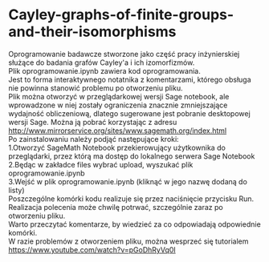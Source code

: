 # Cayley-graphs-of-finite-groups-and-their-isomorphisms
Oprogramowanie badawcze stworzone jako część pracy inżynierskiej służące do badania grafów Cayley'a i ich izomorfizmów.<br>
Plik oprogramowanie.ipynb zawiera kod oprogramowania. <br>
Jest to forma interaktywnego notatnika z komentarzami, którego obsługa nie powinna stanowić problemu po otworzeniu pliku.<br>
Plik można otworzyć w przeglądarkowej wersji Sage notebook, ale wprowadzone w niej zostały ograniczenia znacznie zmniejszające wydajność obliczeniową, dlatego sugerowane jest pobranie desktopowej wersji Sage. Można ją pobrać korzystając z adresu http://www.mirrorservice.org/sites/www.sagemath.org/index.html <br>
Po zainstalowaniu należy podjąć następujące kroki:<br>
1.Otworzyć SageMath Notebook przekierowujący użytkownika do przeglądarki, przez którą ma dostęp do lokalnego serwera Sage Notebook <br>
2.Będąc w zakładce files wybrać upload, wyszukać plik oprogramowanie.ipynb <br>
3.Wejść w plik oprogramowanie.ipynb (kliknąć w jego nazwę dodaną do listy)<br>
Poszczególne komórki kodu realizuje się przez naciśnięcie przycisku Run. Realizacja polecenia może chwilę potrwać, szczególnie zaraz po otworzeniu pliku.<br>
Warto przeczytać komentarze, by wiedzieć za co odpowiadają odpowiednie komórki. <br>
W razie problemów z otworzeniem pliku, można wesprzeć się tutorialem https://www.youtube.com/watch?v=pGoDhRyVq0I
